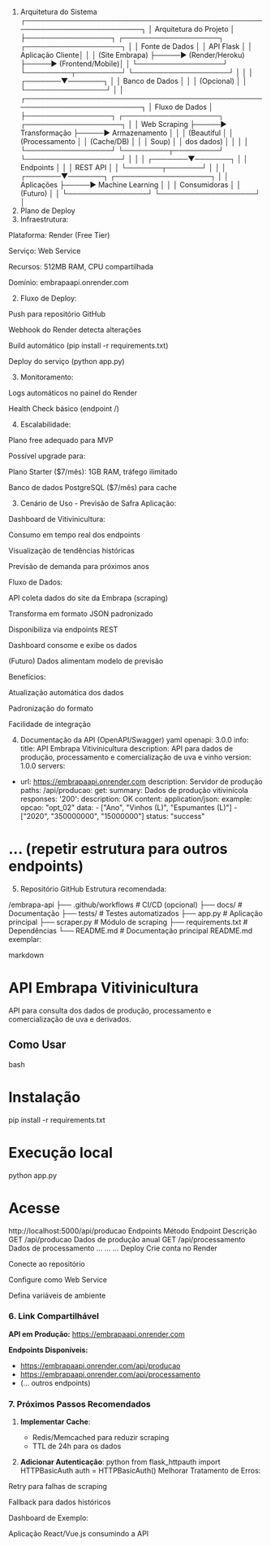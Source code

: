 1. Arquitetura do Sistema
┌───────────────────────────────────────────────────────────────────────┐
│                        Arquitetura do Projeto                         │
├─────────────────┐     ┌───────────────────┐     ┌───────────────────┐ │
│   Fonte de Dados │     │     API Flask     │    │  Aplicação Cliente│ │
│  (Site Embrapa)  ├─────►  (Render/Heroku)  ├─────► (Frontend/Mobile)│ │
└─────────────────┘     └─────────┬─────────┘     └───────────────────┘ │
                                  │                                     │
                          ┌───────▼───────┐                             │
                          │ Banco de Dados │                            │
                          │   (Opcional)   │                            │
                          └────────────────┘                            │
                                                                        │
┌───────────────────────────────────────────────────────────────────────┐
│                        Fluxo de Dados                                 │
├─────────────────┐     ┌───────────────────┐     ┌───────────────────┐ │
│   Web Scraping  ├─────►   Transformação   ├─────►     Armazenamento │ │
│   (Beautiful    │     │   (Processamento  │     │    (Cache/DB)     │ │
│     Soup)       │     │      dos dados)   │     │                   │ │
└─────────────────┘     └─────────┬─────────┘     └───────────────────┘ │
                                  │                                     │
                          ┌───────▼───────┐                             │
                          │   Endpoints   │                             │
                          │    REST API    │                            │
                          └───────┬───────┘                             │
                                  │                                     │
                          ┌───────▼───────┐     ┌───────────────────┐   │
                          │  Aplicações   ├─────►  Machine Learning  │  │
                          │  Consumidoras │     │     (Futuro)       │  │
                          └────────────────┘     └───────────────────┘  │
2. Plano de Deploy
1. Infraestrutura:

Plataforma: Render (Free Tier)

Serviço: Web Service

Recursos: 512MB RAM, CPU compartilhada

Domínio: embrapaapi.onrender.com

2. Fluxo de Deploy:

Push para repositório GitHub

Webhook do Render detecta alterações

Build automático (pip install -r requirements.txt)

Deploy do serviço (python app.py)

3. Monitoramento:

Logs automáticos no painel do Render

Health Check básico (endpoint /)

4. Escalabilidade:

Plano free adequado para MVP

Possível upgrade para:

Plano Starter ($7/mês): 1GB RAM, tráfego ilimitado

Banco de dados PostgreSQL ($7/mês) para cache

3. Cenário de Uso - Previsão de Safra
Aplicação:

Dashboard de Vitivinicultura:

Consumo em tempo real dos endpoints

Visualização de tendências históricas

Previsão de demanda para próximos anos

Fluxo de Dados:

API coleta dados do site da Embrapa (scraping)

Transforma em formato JSON padronizado

Disponibiliza via endpoints REST

Dashboard consome e exibe os dados

(Futuro) Dados alimentam modelo de previsão

Benefícios:

Atualização automática dos dados

Padronização do formato

Facilidade de integração

4. Documentação da API (OpenAPI/Swagger)
yaml
openapi: 3.0.0
info:
  title: API Embrapa Vitivinicultura
  description: API para dados de produção, processamento e comercialização de uva e vinho
  version: 1.0.0
servers:
  - url: https://embrapaapi.onrender.com
    description: Servidor de produção
paths:
  /api/producao:
    get:
      summary: Dados de produção vitivinícola
      responses:
        '200':
          description: OK
          content:
            application/json:
              example:
                opcao: "opt_02"
                data:
                  - ["Ano", "Vinhos (L)", "Espumantes (L)"]
                  - ["2020", "350000000", "15000000"]
                status: "success"
  # ... (repetir estrutura para outros endpoints)
5. Repositório GitHub
Estrutura recomendada:

/embrapa-api
├── .github/workflows   # CI/CD (opcional)
├── docs/               # Documentação
├── tests/              # Testes automatizados
├── app.py              # Aplicação principal
├── scraper.py          # Módulo de scraping
├── requirements.txt    # Dependências
└── README.md           # Documentação principal
README.md exemplar:

markdown
# API Embrapa Vitivinicultura

API para consulta dos dados de produção, processamento e comercialização de uva e derivados.

## Como Usar

bash
# Instalação
pip install -r requirements.txt

# Execução local
python app.py

# Acesse
http://localhost:5000/api/producao
Endpoints
Método	Endpoint	Descrição
GET	/api/producao	Dados de produção anual
GET	/api/processamento	Dados de processamento
...	...	...
Deploy
Crie conta no Render

Conecte ao repositório

Configure como Web Service

Defina variáveis de ambiente


### 6. Link Compartilhável

**API em Produção:**
https://embrapaapi.onrender.com


**Endpoints Disponíveis:**
- https://embrapaapi.onrender.com/api/producao
- https://embrapaapi.onrender.com/api/processamento
- (... outros endpoints)

### 7. Próximos Passos Recomendados

1. **Implementar Cache**:
   - Redis/Memcached para reduzir scraping
   - TTL de 24h para os dados

2. **Adicionar Autenticação**:
   python
   from flask_httpauth import HTTPBasicAuth
   auth = HTTPBasicAuth()
Melhorar Tratamento de Erros:

Retry para falhas de scraping

Fallback para dados históricos

Dashboard de Exemplo:

Aplicação React/Vue.js consumindo a API
